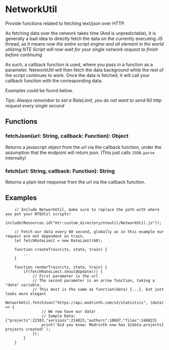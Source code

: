 # NetworkUtil
Provide functions related to fetching text/json over HTTP.  

As fetching data over the network takes time (And is unpredictable), it is generally a bad idea to directly fetch the data on the currently executing JS thread, as it means *now the entire script engine and all element in the world utilizing NTE Script will now wait for your single network request to finish before continuing*

As such, a callback function is used, where you pass in a function as a parameter. NetworkUtil will then fetch the data background while the rest of the script continues to work. Once the data is fetched, it will call your callback function with the corresponding data.

Examples could be found below.

*Tips: Always remember to set a RateLimit, you do not want to send 60 http request every single second*

## Functions
### fetchJson(url: String, callback: Function): Object
Returns a javascript object from the url via the callback function, under the assumption that the endpoint will return json. (This just calls `JSON.parse` internally)

### fetch(url: String, callback: Function): String
Returns a plain text response from the url via the callback function.

## Examples
```
    // Include NetworkUtil, make sure to replace the path with where you put your NTEUtil scripts!
    include(Resources.id("mtr:custom_directory/nteutil/NetworkUtil.js"));
    
    // Fetch our data every 60 second, globally as in this example our request are not dependent on train.
    let fetchRateLimit = new RateLimit(60);
    
    function createTrain(ctx, state, train) {
        ...
    }
    
    function renderTrain(ctx, state, train) {
        if(fetchRateLimit.shouldUpdate()) {
            // First parameter is the url 
            // The second parameter is an arrow function, taking a "data" variable.
            // This most is the same as function(data) {...}, but just looks more elegant
            NetworkUtil.fetchJson("https://api.modrinth.com/v2/statistics", (data) => {
                // We now have our data!
                // Sample Data: {"projects":22383,"versions":214823,"authors":10607,"files":240823}
                print(`Did you know: Modrinth now has ${data.projects} projects created!`);
            });
        }
    }
```